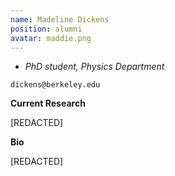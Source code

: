 ```yaml
---
name: Madeline Dickens
position: alumni
avatar: maddie.png
---
```


- _PhD student, Physics Department_<br>

<i class="fa fa-envelope-o"></i> `dickens@berkeley.edu`

**Current Research**

[REDACTED]

**Bio**

[REDACTED]